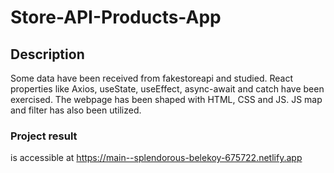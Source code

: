 # Store-API-Products-App

## Description
Some data have been received from fakestoreapi and studied. React properties like Axios, useState, useEffect, async-await and catch have been exercised. The webpage has been shaped with HTML, CSS and JS.
JS map and filter has also been utilized.

### Project result
is accessible at https://main--splendorous-belekoy-675722.netlify.app
